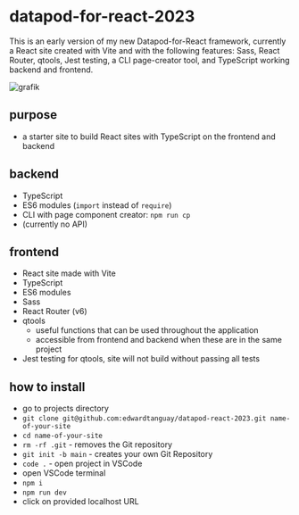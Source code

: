 # datapod-for-react-2023

This is an early version of my new Datapod-for-React framework, currently a React site created with Vite and with the following features: Sass, React Router, qtools, Jest testing, a CLI page-creator tool, and TypeScript working backend and frontend.

![grafik](https://user-images.githubusercontent.com/446574/200960596-bdc5bd34-ca8c-4c03-9c0f-e67e9bf7d111.png)

## purpose

- a starter site to build React sites with TypeScript on the frontend and backend

## backend

- TypeScript
- ES6 modules (`import` instead of `require`)
- CLI with page component creator: `npm run cp`
- (currently no API)

## frontend

- React site made with Vite
- TypeScript
- ES6 modules
- Sass
- React Router (v6)
- qtools 
  - useful functions that can be used throughout the application
  - accessible from frontend and backend when these are in the same project
- Jest testing for qtools, site will not build without passing all tests

## how to install

- go to projects directory
- `git clone git@github.com:edwardtanguay/datapod-react-2023.git name-of-your-site`
- `cd name-of-your-site`
- `rm -rf .git` - removes the Git repository 
- `git init -b main` - creates your own Git Repository
- `code .` - open project in VSCode
- open VSCode terminal
- `npm i`
- `npm run dev`
- click on provided localhost URL
